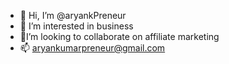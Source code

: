 - 👋 Hi, I’m @aryankPreneur
- 👀 I’m interested in business
- 💞️I’m looking to collaborate on affiliate marketing
- 📫 aryankumarpreneur@gmail.com

<!---
aryankPreneur/aryankPreneur is a ✨ special ✨ repository because its `README.md` (this file) appears on your GitHub profile.
You can click the Preview link to take a look at your changes.
--->
